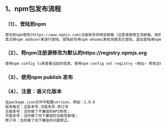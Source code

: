 ## 1、npm包发布流程

### （1）、登陆到npm
```bash
首先到npm官网(https://www.npmjs.com)注册账号并绑定邮箱（注意请使用主流邮箱，有的邮箱可能收不到npm邮箱验证的邮件）；
其次用npm adduser来进行登陆，登陆前可用npm whoami来检测是否已登陆，退出登陆用npm logout
```

### （2）、将npm注册源修改为默认的https://registry.npmjs.org
```bash
使用npm config ls来查看当前的信息，使用npm config set registry <地址> 修改注册源
```

### （3）、使用npm publish 发布

### （4）、注意：语义化版本
```bash
在package.json文件中配置version，例如：1.0.0
版本格式：主版本号.次版本号.修订号
主版本号：当你做了不兼容的API修改；
次版本号：当你做了向下兼容的功能性新增；
修订号：当你做了向下兼容的问题修正。
```